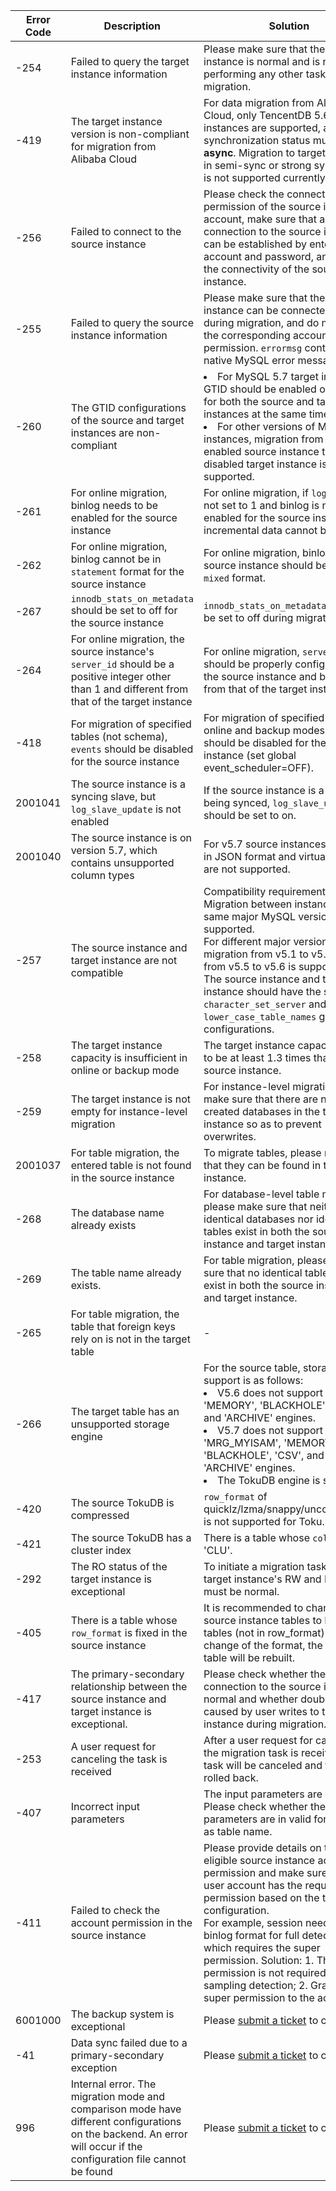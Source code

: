 
| Error Code | Description | Solution |
|---------|--------|----------|
|-254 | Failed to query the target instance information | Please make sure that the target instance is normal and is not performing any other tasks during migration. |
|-419 | The target instance version is non-compliant for migration from Alibaba Cloud | For data migration from Alibaba Cloud, only TencentDB 5.6 target instances are supported, and their synchronization status must be **async**. Migration to target instances in semi-sync or strong sync status is not supported currently. |
|-256 | Failed to connect to the source instance | Please check the connection permission of the source instance account, make sure that a connection to the source instance can be established by entering account and password, and check the connectivity of the source instance. |
|-255 | Failed to query the source instance information | Please make sure that the source instance can be connected normally during migration, and do not modify the corresponding account permission. `errormsg` contains the native MySQL error message. |
|-260 | The GTID configurations of the source and target instances are non-compliant |<li>For MySQL 5.7 target instances, GTID should be enabled or disabled for both the source and target instances at the same time. <li>For other versions of MySQL instances, migration from a GTID-enabled source instance to a GTID-disabled target instance is not supported. |
|-261 | For online migration, binlog needs to be enabled for the source instance | For online migration, if `log_bin` is not set to 1 and binlog is not enabled for the source instance, incremental data cannot be synced. |
|-262 | For online migration, binlog cannot be in `statement` format for the source instance | For online migration, binlog of the source instance should be in `row` or `mixed` format. |
|-267 | `innodb_stats_on_metadata` should be set to off for the source instance | `innodb_stats_on_metadata` should be set to off during migration. |
|-264 | For online migration, the source instance's `server_id` should be a positive integer other than 1 and different from that of the target instance | For online migration, `server_id` should be properly configured for the source instance and be different from that of the target instance. |
|-418 | For migration of specified tables (not schema), `events` should be disabled for the source instance | For migration of specified tables in online and backup modes, `events` should be disabled for the source instance (set global event_scheduler=OFF). |
|2001041 | The source instance is a syncing slave, but `log_slave_update` is not enabled | If the source instance is a slave being synced, `log_slave_updates` should be set to on. |
|2001040 | The source instance is on version 5.7, which contains unsupported column types | For v5.7 source instances, columns in JSON format and virtual columns are not supported. |
|-257 | The source instance and target instance are not compatible | Compatibility requirements: <br>Migration between instances on the same major MySQL version is supported. <br>For different major versions, only migration from v5.1 to v5.5 and from v5.5 to v5.6 is supported. <br>The source instance and target instance should have the same `character_set_server` and `lower_case_table_names` global configurations. |
|-258 | The target instance capacity is insufficient in online or backup mode | The target instance capacity needs to be at least 1.3 times that of the source instance. |
|-259 | The target instance is not empty for instance-level migration | For instance-level migration, please make sure that there are no user-created databases in the target instance so as to prevent overwrites. |
|2001037 | For table migration, the entered table is not found in the source instance | To migrate tables, please make sure that they can be found in the source instance. |
|-268 | The database name already exists | For database-level table migration, please make sure that neither identical databases nor identical tables exist in both the source instance and target instance. |
|-269 | The table name already exists. | For table migration, please make sure that no identical table names exist in both the source instance and target instance. |
|-265 | For table migration, the table that foreign keys rely on is not in the target table | - |
|-266 | The target table has an unsupported storage engine | For the source table, storage engine support is as follows: <li> V5.6 does not support 'MEMORY', 'BLACKHOLE', 'CSV', and 'ARCHIVE' engines. <li>V5.7 does not support 'MRG_MYISAM', 'MEMORY', 'BLACKHOLE', 'CSV', and 'ARCHIVE' engines. <li>The TokuDB engine is supported. |
|-420 | The source TokuDB is compressed | `row_format` of quicklz/lzma/snappy/uncompressed is not supported for Toku. |
|-421 | The source TokuDB has a cluster index | There is a table whose `column_key` is 'CLU'. |
|-292 | The RO status of the target instance is exceptional | To initiate a migration task, the target instance's RW and RO status must be normal. |
|-405 | There is a table whose `row_format` is fixed in the source instance | It is recommended to change the source instance tables to InnoDB tables (not in row_format). After the change of the format, the database table will be rebuilt. |
|-417 | The primary-secondary relationship between the source instance and target instance is exceptional. | Please check whether the network connection to the source instance is normal and whether doublewrite is caused by user writes to the target instance during migration. |
|-253 | A user request for canceling the task is received | After a user request for canceling the migration task is received, the task will be canceled and then rolled back. |
|-407 | Incorrect input parameters | The input parameters are incorrect. Please check whether the parameters are in valid format, such as table name. |
|-411 | Failed to check the account permission in the source instance | Please provide details on the eligible source instance account permission and make sure that the user account has the required permission based on the task configuration. <br>For example, session needs to be in binlog format for full detection, which requires the super permission. Solution: 1. The super permission is not required for sampling detection; 2. Grant the super permission to the account. |
|6001000 | The backup system is exceptional | Please [submit a ticket](https://console.cloud.tencent.com/workorder/category) to contact us. |
|-41 | Data sync failed due to a primary-secondary exception | Please [submit a ticket](https://console.cloud.tencent.com/workorder/category) to contact us. |
|996 | Internal error. The migration mode and comparison mode have different configurations on the backend. An error will occur if the configuration file cannot be found | Please [submit a ticket](https://console.cloud.tencent.com/workorder/category) to contact us. |

